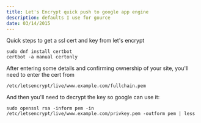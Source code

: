 ```yaml
---
title: Let's Encrypt quick push to google app engine
description: defaults I use for gource
date: 03/14/2015
---
```


Quick steps to get a ssl cert and key from let's encrypt
  ```
  sudo dnf install certbot
  certbot -a manual certonly
  ```

After entering some details and confirming ownership of your site, you'll need to enter the cert from
  ```
  /etc/letsencrypt/live/www.example.com/fullchain.pem
  ```

And then you'll need to decrypt the key so google can use it:
  ```
  sudo openssl rsa -inform pem -in /etc/letsencrypt/live/www.example.com/privkey.pem -outform pem | less
  ```
